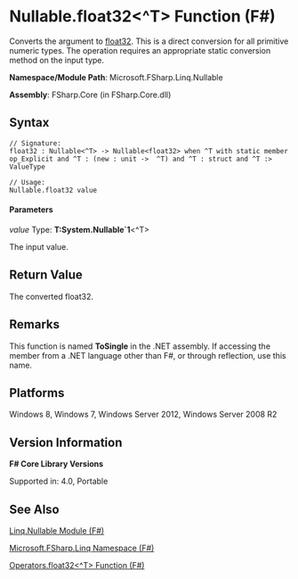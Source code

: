 # Nullable.float32<^T> Function (F#)

Converts the argument to [float32](http://msdn.microsoft.com/en-us/library/9bf674b5-ea9a-4b08-ad42-4da313b6ebf0). This is a direct conversion for all primitive numeric types. The operation requires an appropriate static conversion method on the input type.

**Namespace/Module Path**: Microsoft.FSharp.Linq.Nullable

**Assembly**: FSharp.Core (in FSharp.Core.dll)


## Syntax

```
// Signature:
float32 : Nullable<^T> -> Nullable<float32> when ^T with static member op_Explicit and ^T : (new : unit ->  ^T) and ^T : struct and ^T :> ValueType

// Usage:
Nullable.float32 value
```

#### Parameters
*value*
Type: **T:System.Nullable&#96;1**&lt;^T&gt;


The input value.




## Return Value
The converted float32.


## Remarks
This function is named **ToSingle** in the .NET assembly. If accessing the member from a .NET language other than F#, or through reflection, use this name.


## Platforms
Windows 8, Windows 7, Windows Server 2012, Windows Server 2008 R2


## Version Information
**F# Core Library Versions**

Supported in: 4.0, Portable




## See Also
[Linq.Nullable Module &#40;F&#35;&#41;](Linq.Nullable+Module+%28FSharp%29.md)

[Microsoft.FSharp.Linq Namespace &#40;F&#35;&#41;](Microsoft.FSharp.Linq+Namespace+%28FSharp%29.md)

[Operators.float32&#60;^T&#62; Function &#40;F&#35;&#41;](Operators.float32%3C%5ET%3E+Function+%28FSharp%29.md)


